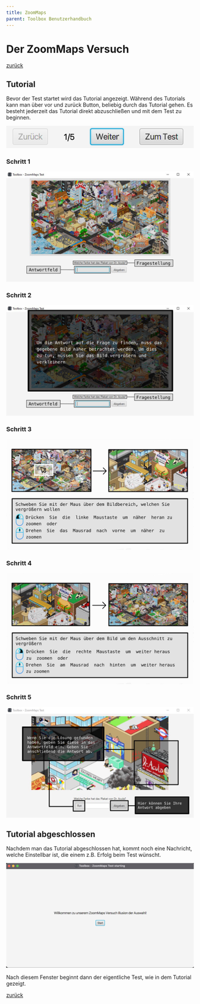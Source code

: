 ```yaml
---
title: ZoomMaps
parent: Toolbox Benutzerhandbuch
---
```

# Der ZoomMaps Versuch
[zurück](toolbox.md)
## Tutorial
Bevor der Test startet wird das Tutorial angezeigt. Während des Tutorials kann man über vor und zurück Button, beliebig durch das Tutorial gehen. Es besteht jederzeit das Tutorial direkt abzuschließen und mit dem Test zu beginnen.

![ProgressBar-Tutorial](resources/Tutorial-progress.png)

### Schritt 1
![Tutorial-0](resources/Tutorial-ZoomMaps/0.png)
### Schritt 2
![Tutorial-1](resources/Tutorial-ZoomMaps/1.png)
### Schritt 3
![Tutorial-2](resources/Tutorial-ZoomMaps/2.png)
### Schritt 4
![Tutorial-3](resources/Tutorial-ZoomMaps/3.png)
### Schritt 5
![Tutorial-4](resources/Tutorial-ZoomMaps/4.png)

## Tutorial abgeschlossen
Nachdem man das Tutorial abgeschlossen hat, kommt noch eine Nachricht, welche Einstellbar ist, die einem z.B. Erfolg beim Test wünscht.

![PreTest-Screen](resources/ToolBox-zoommaps-test.png)

Nach diesem Fenster beginnt dann der eigentliche Test, wie in dem Tutorial gezeigt.

[zurück](toolbox.md)
